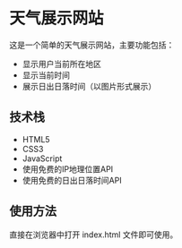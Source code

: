 # 天气展示网站

这是一个简单的天气展示网站，主要功能包括：
- 显示用户当前所在地区
- 显示当前时间
- 展示日出日落时间（以图片形式展示）

## 技术栈
- HTML5
- CSS3
- JavaScript
- 使用免费的IP地理位置API
- 使用免费的日出日落时间API

## 使用方法
直接在浏览器中打开 index.html 文件即可使用。 